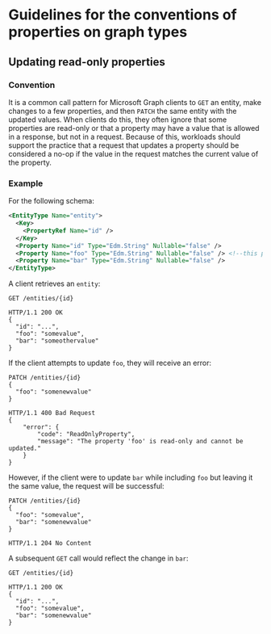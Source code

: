 # Guidelines for the conventions of properties on graph types

## Updating read-only properties

### Convention

It is a common call pattern for Microsoft Graph clients to `GET` an entity, make changes to a few properties, and then `PATCH` the same entity with the updated values.
When clients do this, they often ignore that some properties are read-only or that a property may have a value that is allowed in a response, but not in a request.
Because of this, workloads should support the practice that a request that updates a property should be considered a no-op if the value in the request matches the current value of the property.

### Example

For the following schema:
```xml
<EntityType Name="entity">
  <Key>
    <PropertyRef Name="id" />
  </Key>
  <Property Name="id" Type="Edm.String" Nullable="false" />
  <Property Name="foo" Type="Edm.String" Nullable="false" /> <!--this property is read-only-->
  <Property Name="bar" Type="Edm.String" Nullable="false" />
</EntityType>
```
A client retrieves an `entity`:
```http
GET /entities/{id}

HTTP/1.1 200 OK
{
  "id": "...",
  "foo": "somevalue",
  "bar": "someothervalue"
}
```
If the client attempts to update `foo`, they will receive an error:
```http
PATCH /entities/{id}
{
  "foo": "somenewvalue"
}

HTTP/1.1 400 Bad Request
{
    "error": {
        "code": "ReadOnlyProperty",
        "message": "The property 'foo' is read-only and cannot be updated."
    }
}
```
However, if the client were to update `bar` while including `foo` but leaving it the same value, the request will be successful:
```http
PATCH /entities/{id}
{
  "foo": "somevalue",
  "bar": "somenewvalue"
}

HTTP/1.1 204 No Content
```
A subsequent `GET` call would reflect the change in `bar`:
```http
GET /entities/{id}

HTTP/1.1 200 OK
{
  "id": "...",
  "foo": "somevalue",
  "bar": "somenewvalue"
}
```